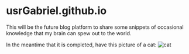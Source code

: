 # usrGabriel.github.io

This will be the future blog platform to share some snippets of occasional knowledge that my brain can spew out to the world.

In the meantime that it is completed, have this picture of a cat:
![cat](https://cdn.pixabay.com/photo/2017/02/20/18/03/cat-2083492_960_720.jpg)
